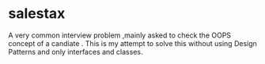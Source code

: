 # salestax

A very common interview problem ,mainly asked to check the OOPS concept of a candiate .
This is my attempt to solve this without using Design Patterns and only interfaces and classes.
